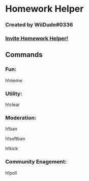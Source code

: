 # Homework Helper

### Created by WiiDude#0336

### [Invite Homework Helper!](https://discord.com/oauth2/authorize?client_id=702255121412653146&scope=bot&permissions=2147483647)

## Commands

### Fun:
 h!meme
### Utility:
 h!clear
### Moderation:
 h!ban

 h!softban

 h!kick
### Community Enagement:
h!poll

